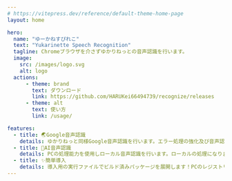 ```yaml
---
# https://vitepress.dev/reference/default-theme-home-page
layout: home

hero:
  name: "ゆーかねすぴれこ"
  text: "Yukarinette Speech Recognition"
  tagline: Chromeブラウザを介さずゆかりねっとの音声認識を行います。
  image:
    src: /images/logo.svg
    alt: logo
  actions:
      - theme: brand
        text: ダウンロード
        link: https://github.com/HARUKei66494739/recognize/releases
      - theme: alt
        text: 使い方
        link: /usage/

features:
  - title: 🌏Google音声認識
    details: ゆかりねっと同様Google音声認識を行います。エラー処理の強化及び音声認識の細かい設定が行えますので認識詰まりを抑えることができます。
  - title: 🤖AI音声認識
    details: PCの処理能力を使用しローカル音声認識を行います。ローカルの処理になりますのでGoogleに依存しません。NVIDIAのGPUが必要でそこそこパワーを使います。
  - title: ✨簡単導入
    details: 導入用の実行ファイルでビルド済みパッケージを展開します！PCのレジストリは弄らないのでいらなくなったらファイル削除でOK。
---
```

<script setup lang="ts">
  // いい感じの方法ある気がするけどYAMLにv-bindする方法が見当たらないので強引に書き換える
  import { onMounted } from 'vue';
  onMounted(() => {
    const account = "HARUKei66494739";
    const repository = "recognize";
    fetch(`https://api.github.com/repos/${account}/${repository}/releases`)
      .then(function (res) {
        return res.json();
      }).then(function (json) {
        for(const release of json) {
          if(!release.draft && !release.prerelease) {
            for(const asset of release.assets) {
                console.log(asset.name);
              if(asset.name.match(/^setup-v.+\.exe$/)) {
                const a = document.querySelector(".actions .action a");
                if(a != null) {
                  a.innerText = `ダウンロード(${release.tag_name})`;
                  a.href = asset.browser_download_url;
                }
                return;
              }
            }
          }
        }
     });
  });
</script>